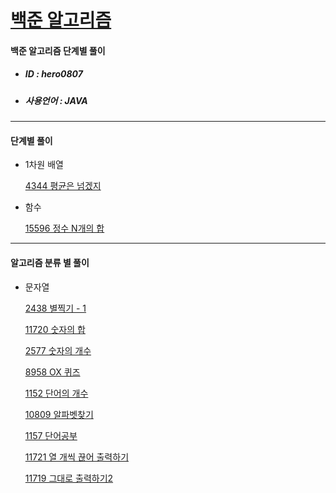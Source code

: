 # [백준 알고리즘 ](https://www.acmicpc.net/)

#### 백준 알고리즘 단계별 풀이

- ##### ID : hero0807

-  ##### 사용언어 : JAVA

------



#### 단계별 풀이

- 1차원 배열 

  [4344 평균은 넘겠지](https://github.com/her0807/TIL/blob/master/Algorithm/Baekjoon/4334.md)



- 함수

  [15596 정수 N개의 합](https://github.com/her0807/TIL/blob/master/Algorithm/Baekjoon/15596.md)









------



#### 알고리즘 분류 별 풀이



- 문자열

  [2438 별찍기 - 1](https://github.com/her0807/TIL/blob/master/Algorithm/Baekjoon/2438.md)
  
  [11720 숫자의 합](https://github.com/her0807/TIL/blob/master/Algorithm/Baekjoon/11720.md)
  
  [2577 숫자의 개수](https://github.com/her0807/TIL/blob/master/Algorithm/Baekjoon/2577.md)
  
  [8958 OX 퀴즈](https://github.com/her0807/TIL/blob/master/Algorithm/Baekjoon/8958.md)
  
  [1152 단어의 개수](https://github.com/her0807/TIL/blob/master/Algorithm/Baekjoon/1152.md)
  
  [10809 알파벳찾기](https://github.com/her0807/TIL/blob/master/Algorithm/Baekjoon/10809.md)
  
  [1157 단어공부](https://github.com/her0807/TIL/blob/master/Algorithm/Baekjoon/1157.md)
  
  [11721 열 개씩 끊어 출력하기](https://github.com/her0807/TIL/blob/master/Algorithm/Baekjoon/11721.md)
  
  [11719 그대로 출력하기2 ](https://github.com/her0807/TIL/blob/master/Algorithm/Baekjoon/11719.md)
  
  

